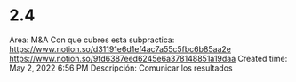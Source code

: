 # 2.4

Area: M&A
Con que cubres esta subpractica: https://www.notion.so/d31191e6d1ef4ac7a55c5fbc6b85aa2e https://www.notion.so/9fd6387eed6245e6a378148851a19daa 
Created time: May 2, 2022 6:56 PM
Descripción: Comunicar los resultados